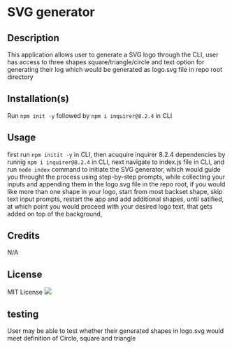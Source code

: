 # SVG generator




## Description

 
This application allows user to generate a SVG logo through the CLI, user has access to three shapes square/triangle/circle and text option for generating their log which would be generated as logo.svg file in repo root directory 




## Installation(s)

 
Run `npm init -y` followed by  `npm i inquirer@8.2.4` in CLI  






## Usage
 
first run `npm initit -y` in CLI, then acuquire inquirer 8.2.4 dependencies by runnig `npm i inquirer@8.2.4` in CLI, next navigate to index.js file in CLI, and run `node index` command to initiate the SVG generator, which would guide you throught the process using step-by-step prompts, while collecting your inputs and appending them in the logo.svg file in the repo root, if you would like more than one shape in your logo, start from most backset shape, skip text input prompts, restart the app and add additional shapes, until satified, at which point you would proceed with your desired logo text, that gets added on top of the background,





## Credits

 
N/A




## License

MIT License <img src='https://img.shields.io/badge/License-MIT-yellow.svg'/>

## testing
User may be able to test whether their generated shapes in logo.svg would meet definition of Circle, square and triangle